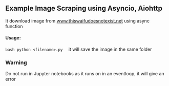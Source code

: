 ## Example Image Scraping using Asyncio, Aiohttp
It download image from www.thiswaifudoesnotexist.net using async function
#### Usage:
`bash
python <filename>.py 
`
it will save the image in the same folder
### Warning 
Do not run in Jupyter notebooks as it runs on in an eventloop, it will give an error
